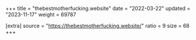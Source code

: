 +++
title = "thebestmotherfucking.website"
date = "2022-03-22"
updated = "2023-11-17"
weight = 69787

[extra]
source = "https://thebestmotherfucking.website/"
ratio = 9
size = 68
+++
